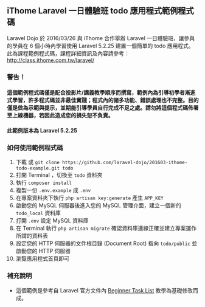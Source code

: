## iThome Laravel 一日體驗班 todo 應用程式範例程式碼

Laravel Dojo 於 2016/03/26 與 iThome 合作舉辦 Laravel 一日體驗班，讓參與的學員在 6 個小時內學習使用 Laravel 5.2.25 建置一個簡單的 todo 應用程式。此為課程範例程式碼，課程詳細資訊及內容請參考：<http://class.ithome.com.tw/laravel/>

### 警告！

#### 這個範例程式碼僅是配合投影片/講義教學順序而撰寫，範例內為引導初學者漸進式學習，許多程式碼並非最佳實踐；程式內的諸多功能、錯誤處理也不完整。目的僅是做為示範與提示，並期能引導學員自行完成不足之處。請勿將這個程式碼佈署至上線機器，若因此造成您的損失恕不負責。

#### 此範例版本為 Laravel 5.2.25

### 如何使用範例程式碼

1. 下載 或 `git clone https://github.com/laravel-dojo/201603-ithome-todo-example.git todo` 
2. 打開 Terminal ，切換至 `todo` 資料夾
3. 執行 `composer install`
4. 複製一份 `.env.example` 成 `.env` 
5. 在專案資料夾下執行 `php artisan key:generate` 產生 `APP_KEY`
6. 啟動您的 MySQL 伺服器後進入您的 MySQL 管理介面，建立一個新的 `todo_local` 資料庫
7. 打開 `.env` 設定 MySQL 資料庫
8. 在 Terminal 執行 `php artisan migrate` 確認資料庫連線正確並建立專案運作所謂的資料表
9. 設定您的 HTTP 伺服器的文件根目錄 (Document Root) 指向 `todo/public` 並啟動您的 HTTP 伺服器
10. 瀏覽應用程式首頁即可

### 補充說明

* 這個範例是參考自 Laravel 官方文件內 [Beginner Task List](https://laravel.com/docs/5.2/quickstart) 教學為基礎修改而成。

